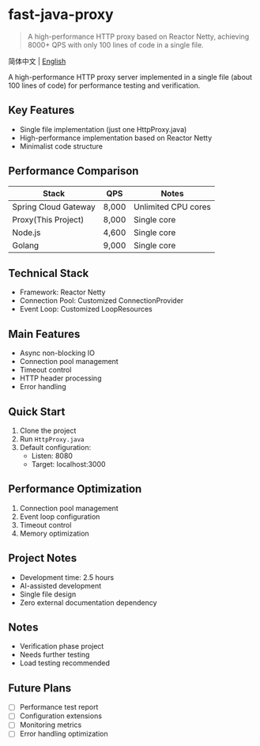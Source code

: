 # fast-java-proxy

> A high-performance HTTP proxy based on Reactor Netty, achieving 8000+ QPS with only 100 lines of code in a single file.

简体中文 | [English](README_EN.md)

A high-performance HTTP proxy server implemented in a single file (about 100 lines of code) for performance testing and verification.

## Key Features

- Single file implementation (just one HttpProxy.java)
- High-performance implementation based on Reactor Netty
- Minimalist code structure

## Performance Comparison

| Stack | QPS | Notes |
|-------|-----|-------|
| Spring Cloud Gateway | 8,000 | Unlimited CPU cores |
| Proxy(This Project) | 8,000 | Single core |
| Node.js | 4,600 | Single core |
| Golang | 9,000 | Single core |

## Technical Stack

- Framework: Reactor Netty
- Connection Pool: Customized ConnectionProvider
- Event Loop: Customized LoopResources

## Main Features

- Async non-blocking IO
- Connection pool management
- Timeout control
- HTTP header processing
- Error handling

## Quick Start

1. Clone the project
2. Run `HttpProxy.java`
3. Default configuration:
   - Listen: 8080
   - Target: localhost:3000

## Performance Optimization

1. Connection pool management
2. Event loop configuration
3. Timeout control
4. Memory optimization

## Project Notes

- Development time: 2.5 hours
- AI-assisted development
- Single file design
- Zero external documentation dependency

## Notes

- Verification phase project
- Needs further testing
- Load testing recommended

## Future Plans

- [ ] Performance test report
- [ ] Configuration extensions
- [ ] Monitoring metrics
- [ ] Error handling optimization
